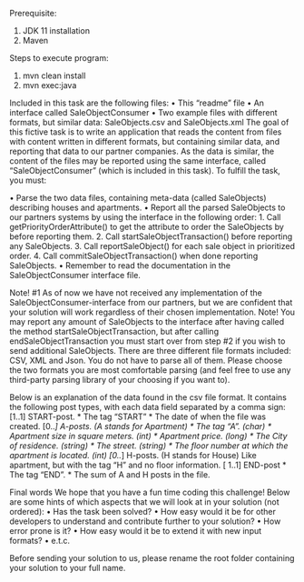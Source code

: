 Prerequisite:
1. JDK 11 installation
2. Maven

Steps to execute program:
1. mvn clean install
2. mvn exec:java


Included in this task are the following files: 
• This “readme” file 
• An interface called SaleObjectConsumer 
• Two example files with different formats, but similar data: SaleObjects.csv and SaleObjects.xml 
The goal of this fictive task is to write an application that reads the content from files with content written in different formats, 
but containing similar data, and reporting that data to our partner companies. As the data is similar, the content of the files may be 
reported using the same interface, called “SaleObjectConsumer” (which is included in this task). To fulfill the task, you must: 

• Parse the two data files, containing meta-data (called SaleObjects) describing houses and apartments. 
• Report all the parsed SaleObjects to our partners systems by using the interface in the following order: 
	1. Call getPriorityOrderAttribute() to get the attribute to order the SaleObjects by before reporting them. 
	2. Call startSaleObjectTransaction() before reporting any SaleObjects. 
	3. Call reportSaleObject() for each sale object in prioritized order. 
	4. Call commitSaleObjectTransaction() when done reporting SaleObjects. 
• Remember to read the documentation in the SaleObjectConsumer interface file. 

Note! 
#1 As of now we have not received any implementation of the SaleObjectConsumer-interface from our partners, but we are confident that 
your solution will work regardless of their chosen implementation. Note! You may report any amount of SaleObjects to the interface after 
having called the method startSaleObjectTransaction, but after calling endSaleObjectTransaction you must start over from step 
#2 if you wish to send additional SaleObjects. There are three different file formats included: CSV, XML and Json. You do not have to parse 
all of them. Please choose the two formats you are most comfortable parsing (and feel free to use any third-party parsing library of your 
choosing if you want to). 

Below is an explanation of the data found in the csv file format. 
It contains the following post types, with each data field separated by a comma sign: 
[1..1] START-post. 
	* The tag “START” 
	* The date of when the file was created. 
[0..*] A-posts. (A stands for Apartment) 
	* The tag “A”. (char) 
	* Apartment size in square meters. (int) 
	* Apartment price. (long)
	* The City of residence. (string) 
	* The street. (string) 
	* The floor number at which the apartment is located. (int) 
[0..*] H-posts. (H stands for House) 
	Like apartment, but with the tag “H” and no floor information. [
1..1] END-post 
	* The tag “END”. 
	* The sum of A and H posts in the file. 

Final words We hope that you have a fun time coding this challenge! 
Below are some hints of which aspects that we will look at in your solution (not ordered): 
	• Has the task been solved? 
	• How easy would it be for other developers to understand and contribute further to your solution? 
	• How error prone is it? • How easy would it be to extend it with new input formats? 
	• e.t.c. 

Before sending your solution to us, please rename the root folder containing your solution to your full name.
